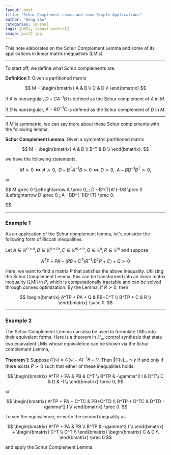 ```yaml
---
layout: post
title: "Schur Complement Lemma and some Simple Applications"
author: "Kong Yao"
categories: journal
tags: [LMIs, robust control]
image: post2.jpg
---
```

This note elaborates on the Schur Complement Lemma and some of its applications in linear matrix inequalities (LMIs).

---

To start off, we define what Schur complements are.

$\textbf{Definition 1}$: Given a partitioned matrix

$$
M =
\begin{bmatrix}
    A & B \\
    C & D \\
\end{bmatrix}
$$

If $A$ is nonsingular, $D - CA^{-1}B$ is defined as the Schur complement of $A$ in $M$. 

If $D$ is nonsingular, $A - BD^{-1}C$ is defined as the Schur complement of $D$ in $M$.

---
If $M$ is symmetric, we can say more about these Schur complements with the following lemma,

$\textbf{Schur Complement Lemma}:$ Given a symmetric partitioned matrix

$$
M =
\begin{bmatrix}
    A & B \\
    B^T & D \\
\end{bmatrix}.
$$

we have the following statements,

$$
M \succ 0 \Leftrightarrow A \succ 0,\;\; D - B^{T}A^{-1}B \succ 0 \Leftrightarrow D \succ 0,\;\;A - BD^{-1}B^{T} \succ 0,
$$
  
or

$$
M \prec 0 \Leftrightarrow A \prec 0,\;\; D - B^{T}A^{-1}B \prec 0 \Leftrightarrow D \prec 0,\;\;A - BD^{-1}B^{T} \prec 0.

$$ 

---
### Example 1

As an application of the Schur complement lemma, let's consider the following form of Riccati inequalities.

Let $A \in \mathbb{R}^{n\times n}, B \in \mathbb{R}^{n\times m}, C \in \mathbb{R}^{m\times n}, Q \in \mathbb{S}^n, R \in \mathbb{S}^m$ and suppose

$$
A^TP + PA - (PB+C^T)R^{-1}(B^TP+C)+Q \succ 0
$$

Here, we want to find a matrix $P$ that satisfies the above inequality. Utilizing the Schur Complement Lemma, this can be transformed into an linear matrix inequality (LMI) in $P$, which is computationally tractable and can be solved through convex optimization. By the Lemma, if $R \succ 0$, then

$$
\begin{bmatrix}
    A^TP + PA + Q & PB+C^T \\
    B^TP + C & R \\
\end{bmatrix} \succ 0.
$$

---
### Example 2

The Schur Complement Lemma can also be used to formulate LMIs into their equivalent forms. Here is a theorem in $H_{\infty}$ control synthesis that state two equivalent LMIs whose equivalence can be shown via the Schur complement Lemma,

$\textbf{Theorem 1}:$ Suppose $G(s) = C(sI - A)^{-1}B + D$. Then $\Vert{G(s)}_{\infty} \leq \gamma$ if and only if there exists $P \succ 0$ such that either of these inequalities holds:

$$
\begin{bmatrix}
    A^TP + PA & PB & C^T \\
    B^TP & -\gamma^2 I & D^T\\
    C & D & -I \\
\end{bmatrix} \prec 0,
$$

or 

$$
\begin{bmatrix}
    A^TP + PA + C^TC & PB+C^TD \\
    B^TP + D^TC & D^TD - \gamma^2 I \\
\end{bmatrix} \prec 0.
$$

To see the equivalence, re-write the second inequality as

$$
\begin{bmatrix}
    A^TP + PA & PB \\
    B^TP & -\gamma^2 I \\
\end{bmatrix} + 
\begin{bmatrix}
    C^T \\
    D^T \\
\end{bmatrix}
\begin{bmatrix}
    C & D \\
\end{bmatrix} \prec 0
$$

and apply the Schur Complement Lemma.
